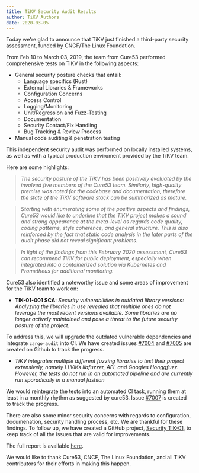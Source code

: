 ```yaml
---
title: TiKV Security Audit Results
author: TiKV Authors
date: 2020-03-05
---
```


Today we're glad to announce that TiKV just finished a third-party security assessment, funded by CNCF/The Linux Foundation.

From Feb 10 to March 03, 2019, the team from Cure53 performed comprehensive tests on TiKV in the following aspects:

- General security posture checks that entail:
  - Language specifics (Rust)
  - External Libraries & Frameworks
  - Configuration Concerns
  - Access Control
  - Logging/Monitoring
  - Unit/Regression and Fuzz-Testing
  - Documentation
  - Security Contact/Fix Handling
  - Bug Tracking & Review Process
- Manual code auditing & penetration testing

This independent security audit was performed on locally installed systems, as well as with a typical production enviroment provided by the TiKV team.

Here are some highlights:

 > *The security posture of the TiKV has been positively evaluated by the involved five members of the Cure53 team. Similarly, high-quality premise was noted for the codebase and documentation, therefore the state of the TiKV software stack can be summarized as mature.*

> *Starting with enumerating some of the positive aspects and findings, Cure53 would like to underline that the TiKV project makes a sound and strong appearance at the meta-level as regards code quality, coding patterns, style coherence, and general structure. This is also reinforced by the fact that static code analysis in the later parts of the audit phase did not reveal significant problems.*

> *In light of the findings from this February 2020 assessment, Cure53 can recommend TiKV for public deployment, especially when integrated into a containerized solution via Kubernetes and Prometheus for additional monitoring.*

Cure53 also identified a noteworthy issue and some areas of improvement for the TiKV team to work on:

- **TIK-01-001 SCA**: *Security vulnerabilities in outdated library versions: Analyzing the libraries in use revealed that multiple ones do not leverage the most recent versions available. Some libraries are no longer actively maintained and pose a threat to the future security posture of the project.*

To address this, we will upgrade the outdated vulnerable dependencies and integrate `cargo-audit` into CI. We have created issues [#7004](https://github.com/tikv/tikv/issues/7004) and [#7005](https://github.com/tikv/tikv/issues/7005) are created on Github to track the progress.

- *TiKV integrates multiple different fuzzing libraries to test their project extensively, namely LLVMs libfuzzer, AFL and Googles Honggfuzz. However, the tests do not run in an automated pipeline and are currently run sporadically in a manual fashion*

We would reintegrate the tests into an automated CI task, running them at least in a monthly rhythm as suggested by cure53. Issue [#7007](https://github.com/tikv/tikv/issues/7004) is created to track the progress.

There are also some minor security concerns with regards to configuration, documenation, security handling process, etc. We are thankful for these findings. To follow up, we have created a GitHub project, [Security TIK-01](https://github.com/tikv/tikv/projects/29), to keep track of all the issues that are valid for improvements.

The full report is available [here](https://github.com/tikv/tikv/blob/master/docs/Security-Audit.pdf).

We would like to thank Cure53, CNCF, The Linux Foundation, and all TiKV contributors for their efforts in making this happen.

